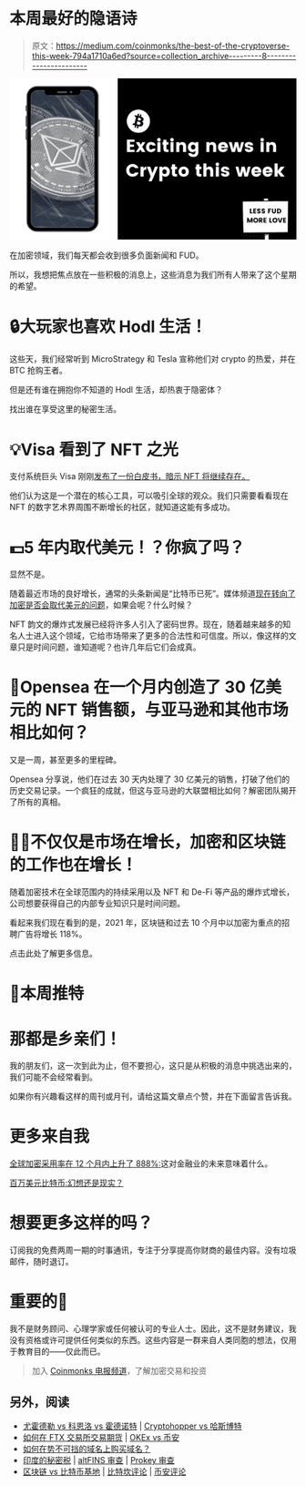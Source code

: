 # 本周最好的隐语诗

> 原文：<https://medium.com/coinmonks/the-best-of-the-cryptoverse-this-week-794a1710a6ed?source=collection_archive---------8----------------------->

![](img/4184f8a8db951f7ba5baf837cc8fd70b.png)

在加密领域，我们每天都会收到很多负面新闻和 FUD。

所以，我想把焦点放在一些积极的消息上，这些消息为我们所有人带来了这个星期的希望。

# 🔒大玩家也喜欢 Hodl 生活！

这些天，我们经常听到 MicroStrategy 和 Tesla 宣称他们对 crypto 的热爱，并在 BTC 抢购王者。

但是还有谁在拥抱你不知道的 Hodl 生活，却热衷于隐密体？

找出谁在享受这里的秘密生活。

# 💡Visa 看到了 NFT 之光

支付系统巨头 Visa 刚刚[发布了一份白皮书，暗示 NFT 将继续存在。](https://cointelegraph.com/news/visa-whitepaper-describes-nfts-as-a-promising-medium-for-fan-engagement)

他们认为这是一个潜在的核心工具，可以吸引全球的观众。我们只需要看看现在 NFT 的数字艺术界周围不断增长的社区，就知道这能有多成功。

# 💵5 年内取代美元！？你疯了吗？

显然不是。

随着最近市场的良好增长，通常的头条新闻是“比特币已死”。媒体频道[现在转向了加密是否会取代美元的问题](https://bitcoinist.com/can-crypto-replace-the-dollar-in-five-years-bankers-say-it-could/)，如果会呢？什么时候？

NFT 韵文的爆炸式发展已经将许多人引入了密码世界。现在，随着越来越多的知名人士进入这个领域，它给市场带来了更多的合法性和可信度。所以，像这样的文章只是时间问题，谁知道呢？也许几年后它们会成真。

# 🤑Opensea 在一个月内创造了 30 亿美元的 NFT 销售额，与亚马逊和其他市场相比如何？

又是一周，甚至更多的里程碑。

Opensea 分享说，他们在过去 30 天内处理了 30 亿美元的销售，打破了他们的历史交易记录。一个疯狂的成就，但这与亚马逊的大联盟相比如何？解密团队揭开了所有的真相。

# 👩‍💻不仅仅是市场在增长，加密和区块链的工作也在增长！

随着加密技术在全球范围内的持续采用以及 NFT 和 De-Fi 等产品的爆炸式增长，公司想要获得自己的内部专业知识只是时间问题。

看起来我们现在看到的是，2021 年，区块链和过去 10 个月中以加密为重点的招聘广告将增长 118%。

点击此处了解更多信息。

# 💬本周推特

# 那都是乡亲们！

我的朋友们，这一次到此为止，但不要担心，这只是从积极的消息中挑选出来的，我们可能不会经常看到。

如果你有兴趣看这样的周刊或月刊，请给这篇文章点个赞，并在下面留言告诉我。

# 更多来自我

[全球加密采用率在 12 个月内上升了 888%:](https://www.publish0x.com/eckbloc/worldwide-crypto-adoption-rises-by-888-percent-in-12-months-xppzrpx)这对金融业的未来意味着什么。

[百万美元比特币:幻想还是现实？](https://www.publish0x.com/eckbloc/million-dollar-bitcoin-fantasy-or-a-certain-reality-xdgkyyq)

# 想要更多这样的吗？

订阅我的免费两周一期的时事通讯，专注于分享提高你财商的最佳内容。没有垃圾邮件，随时退订。

# 重要的🚨

我不是财务顾问、心理学家或任何被认可的专业人士。因此，这不是财务建议，我没有资格或许可提供任何类似的东西。这些内容是一群来自人类同胞的想法，仅用于教育目的——仅此而已。

> 加入 [Coinmonks 电报频道](https://t.me/coincodecap)，了解加密交易和投资

## 另外，阅读

*   [尤霍德勒 vs 科恩洛 vs 霍德诺特](/coinmonks/youhodler-vs-coinloan-vs-hodlnaut-b1050acde55a) | [Cryptohopper vs 哈斯博特](https://blog.coincodecap.com/cryptohopper-vs-haasbot)
*   [如何在 FTX 交易所交易期货](https://blog.coincodecap.com/ftx-futures-trading) | [OKEx vs 币安](https://blog.coincodecap.com/okex-vs-binance)
*   [如何在势不可挡的域名上购买域名？](https://blog.coincodecap.com/buy-domain-on-unstoppable-domains)
*   [印度的秘密税](https://blog.coincodecap.com/crypto-tax-india) | [altFINS 审查](https://blog.coincodecap.com/altfins-review) | [Prokey 审查](/coinmonks/prokey-review-26611173c13c)
*   [区块链 vs 比特币基地](https://blog.coincodecap.com/blockfi-vs-coinbase) | [比特坎评论](https://blog.coincodecap.com/bitkan-review) | [币安评论](/coinmonks/binance-review-ee10d3bf3b6e)